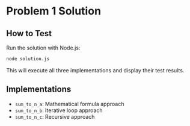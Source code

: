 # Problem 1 Solution

## How to Test

Run the solution with Node.js:

```bash
node solution.js
```

This will execute all three implementations and display their test results.

## Implementations

- `sum_to_n_a`: Mathematical formula approach
- `sum_to_n_b`: Iterative loop approach
- `sum_to_n_c`: Recursive approach
